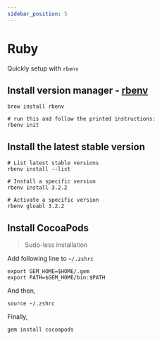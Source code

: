 ```yaml
---
sidebar_position: 5
---
```


# Ruby

Quickly setup with `rbenv`



## Install version manager - [rbenv](https://github.com/rbenv/rbenv)

```shell
brew install rbenv
```

```shell
# run this and follow the printed instructions:
rbenv init
```



## Install the latest stable version

```shell
# List latest stable versions
rbenv install --list

# Install a specific version
rbenv install 3.2.2

# Activate a specific version
rbenv gloabl 3.2.2
```



## Install CocoaPods

> Sudo-less installation

Add following line to `~/.zshrc`

```shell
export GEM_HOME=$HOME/.gem
export PATH=$GEM_HOME/bin:$PATH
```

And then,

```shell
source ~/.zshrc
```

Finally,

```shell
gem install cocoapods
```
